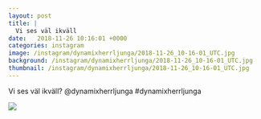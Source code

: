 ```yaml
---
layout: post
title: |
  Vi ses väl ikväll
date:   2018-11-26 10:16:01 +0000
categories: instagram
image: /instagram/dynamixherrljunga/2018-11-26_10-16-01_UTC.jpg
background: /instagram/dynamixherrljunga/2018-11-26_10-16-01_UTC.jpg
thumbnail: /instagram/dynamixherrljunga/2018-11-26_10-16-01_UTC.jpg
---
```

Vi ses väl ikväll? @dynamixherrljunga #dynamixherrljunga



<img src='/www-dynamix-herrljunga/instagram/dynamixherrljunga/2018-11-26_10-16-01_UTC.jpg' class='img-fluid' />
